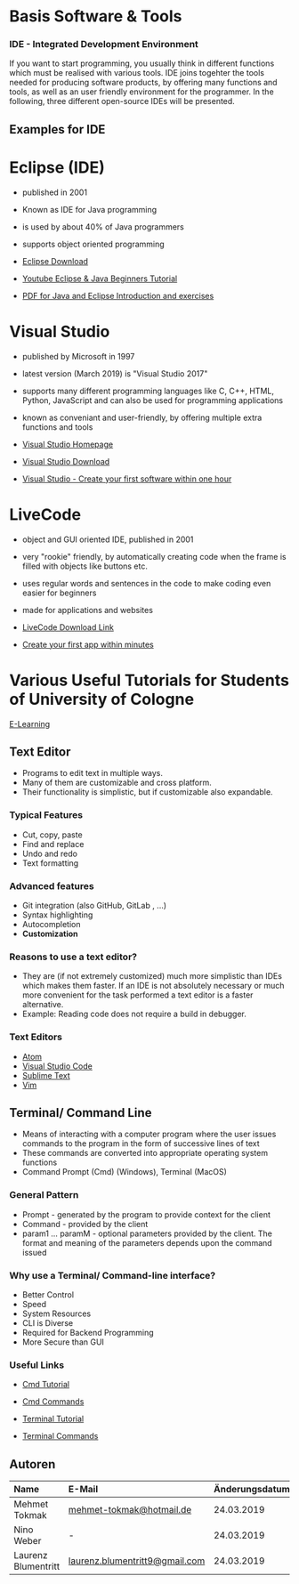 # Basis Software & Tools

### IDE - Integrated Development Environment

If you want to start programming, you usually think in different functions which must be realised with various tools.
IDE joins togehter the tools needed for producing software products, by offering many functions and tools, as well as an user friendly environment for the programmer.
In the following, three different open-source IDEs will be presented.

## Examples for IDE

# Eclipse (IDE)

- published in 2001
- Known as IDE for Java programming
- is used by about 40% of Java programmers
- supports object oriented programming


- [Eclipse Download](https://www.heise.de/download/product/eclipse-ide-for-jee-developers-62100)
- [Youtube Eclipse & Java Beginners Tutorial](https://www.youtube.com/watch?v=_BgdXgWiaEY)
- [PDF for Java and Eclipse Introduction and exercises](http://www.mosbach.dhbw.de/fileadmin/user/public/personen/neuendorf/JUebung.pdf) 


# Visual Studio

- published by Microsoft in 1997
- latest version (March 2019) is "Visual Studio 2017"
- supports many different programming languages like C, C++, HTML, Python, JavaScript and can also be used for programming applications
- known as conveniant and user-friendly, by offering multiple extra functions and tools

- [Visual Studio Homepage](https://visualstudio.microsoft.com/de/?rr=https%3A%2F%2Fde.wikipedia.org%2F)
- [Visual Studio Download](https://visualstudio.microsoft.com/de/vs/community/)
- [Visual Studio - Create your first software within one hour](https://www.youtube.com/watch?v=e-F-iHSYpzU&t=2413s)


# LiveCode

- object and GUI oriented IDE, published in 2001
- very "rookie" friendly, by automatically creating code when the frame is filled with objects like buttons etc.
- uses regular words and sentences in the code to make coding even easier for beginners
- made for applications and websites

- [LiveCode Download Link](www.livecode.org)
- [Create your first app within minutes](https://www.youtube.com/watch?v=ii-v8uj4Tyg)

# Various Useful Tutorials for Students of University of Cologne
[E-Learning](https://rrzk.uni-koeln.de/elearning-kurse.html)

## Text Editor
- Programs to edit text in multiple ways.
- Many of them are customizable and cross platform.
- Their functionality is simplistic, but if customizable also expandable.

### Typical Features
- Cut, copy, paste
- Find and replace
- Undo and redo
- Text formatting

### Advanced features
- Git integration (also GitHub, GitLab , ...)
- Syntax highlighting
- Autocompletion
- __Customization__

### Reasons to use a text editor?
- They are (if not extremely customized) much more simplistic than IDEs which makes them faster. If an IDE is not absolutely necessary or much more convenient for the task performed a text editor is a faster alternative.
- Example: Reading code does not require a build in debugger.

### Text Editors

- [Atom](https://atom.io/)
- [Visual Studio Code](https://code.visualstudio.com/)
- [Sublime Text](https://www.sublimetext.com/)
- [Vim](https://www.vim.org/)

## Terminal/ Command Line

- Means of interacting with a computer program where the user issues commands to the program in the form of successive lines of text
- These commands are converted into appropriate operating system functions
- Command Prompt (Cmd) (Windows), Terminal (MacOS)

### General Pattern

- Prompt - generated by the program to provide context for the client
- Command - provided by the client
- param1 … paramM - optional parameters provided by the client. The format and meaning of the parameters depends upon the command issued

### Why use a Terminal/ Command-line interface?

- Better Control
- Speed
- System Resources
- CLI is Diverse
- Required for Backend Programming
- More Secure than GUI

### Useful Links

- [Cmd Tutorial](https://www.youtube.com/watch?v=MBBWVgE0ewk)
- [Cmd Commands](https://www.thomas-krenn.com/de/wiki/Cmd-Befehle_unter_Windows)

- [Terminal Tutorial](https://www.youtube.com/watch?v=x3YfYVVTYvw)
- [Terminal Commands](https://github.com/0nn0/terminal-mac-cheatsheet)

## Autoren

| Name | E-Mail | Änderungsdatum |
|:-----|:-------|:---------------|
|    Mehmet Tokmak  |      mehmet-tokmak@hotmail.de  |          24.03.2019      |
|  Nino Weber        |    -                                 |       24.03.2019         |
|Laurenz Blumentritt |laurenz.blumentritt9@gmail.com        |24.03.2019                |
